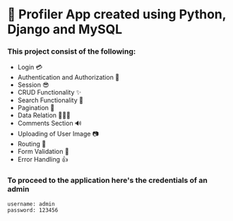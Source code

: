 # 🔴 Profiler App created using Python, Django and MySQL 

### This project consist of the following: 
- Login 💳
- Authentication and Authorization 🔐
- Session 😎
- CRUD Functionality ✨
- Search Functionality 🔎
- Pagination 📃
- Data Relation 👨‍👩‍👦
- Comments Section 🔊
- Uploading of User Image 📷
- Routing 🔗
- Form Validation 🔑
- Error Handling 👍

### To proceed to the application here's the credentials of an admin
```
username: admin 
password: 123456